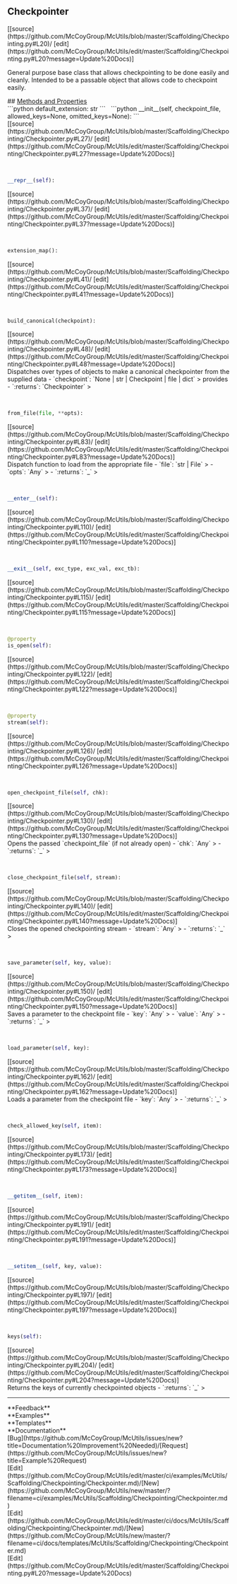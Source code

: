 ## <a id="McUtils.Scaffolding.Checkpointing.Checkpointer">Checkpointer</a> 

<div class="docs-source-link" markdown="1">
[[source](https://github.com/McCoyGroup/McUtils/blob/master/Scaffolding/Checkpointing.py#L20)/
[edit](https://github.com/McCoyGroup/McUtils/edit/master/Scaffolding/Checkpointing.py#L20?message=Update%20Docs)]
</div>

General purpose base class that allows checkpointing to be done easily and cleanly.
Intended to be a passable object that allows code to checkpoint easily.







<div class="collapsible-section">
 <div class="collapsible-section collapsible-section-header" markdown="1">
## <a class="collapse-link" data-toggle="collapse" href="#methods" markdown="1"> Methods and Properties</a> <a class="float-right" data-toggle="collapse" href="#methods"><i class="fa fa-chevron-down"></i></a>
 </div>
 <div class="collapsible-section collapsible-section-body collapse show" id="methods" markdown="1">
 ```python
default_extension: str
```
<a id="McUtils.Scaffolding.Checkpointing.Checkpointer.__init__" class="docs-object-method">&nbsp;</a> 
```python
__init__(self, checkpoint_file, allowed_keys=None, omitted_keys=None): 
```
<div class="docs-source-link" markdown="1">
[[source](https://github.com/McCoyGroup/McUtils/blob/master/Scaffolding/Checkpointing/Checkpointer.py#L27)/
[edit](https://github.com/McCoyGroup/McUtils/edit/master/Scaffolding/Checkpointing/Checkpointer.py#L27?message=Update%20Docs)]
</div>


<a id="McUtils.Scaffolding.Checkpointing.Checkpointer.__repr__" class="docs-object-method">&nbsp;</a> 
```python
__repr__(self): 
```
<div class="docs-source-link" markdown="1">
[[source](https://github.com/McCoyGroup/McUtils/blob/master/Scaffolding/Checkpointing/Checkpointer.py#L37)/
[edit](https://github.com/McCoyGroup/McUtils/edit/master/Scaffolding/Checkpointing/Checkpointer.py#L37?message=Update%20Docs)]
</div>


<a id="McUtils.Scaffolding.Checkpointing.Checkpointer.extension_map" class="docs-object-method">&nbsp;</a> 
```python
extension_map(): 
```
<div class="docs-source-link" markdown="1">
[[source](https://github.com/McCoyGroup/McUtils/blob/master/Scaffolding/Checkpointing/Checkpointer.py#L41)/
[edit](https://github.com/McCoyGroup/McUtils/edit/master/Scaffolding/Checkpointing/Checkpointer.py#L41?message=Update%20Docs)]
</div>


<a id="McUtils.Scaffolding.Checkpointing.Checkpointer.build_canonical" class="docs-object-method">&nbsp;</a> 
```python
build_canonical(checkpoint): 
```
<div class="docs-source-link" markdown="1">
[[source](https://github.com/McCoyGroup/McUtils/blob/master/Scaffolding/Checkpointing/Checkpointer.py#L48)/
[edit](https://github.com/McCoyGroup/McUtils/edit/master/Scaffolding/Checkpointing/Checkpointer.py#L48?message=Update%20Docs)]
</div>
Dispatches over types of objects to make a canonical checkpointer
from the supplied data
  - `checkpoint`: `None | str | Checkpoint | file | dict`
    > provides
  - `:returns`: `Checkpointer`
    >


<a id="McUtils.Scaffolding.Checkpointing.Checkpointer.from_file" class="docs-object-method">&nbsp;</a> 
```python
from_file(file, **opts): 
```
<div class="docs-source-link" markdown="1">
[[source](https://github.com/McCoyGroup/McUtils/blob/master/Scaffolding/Checkpointing/Checkpointer.py#L83)/
[edit](https://github.com/McCoyGroup/McUtils/edit/master/Scaffolding/Checkpointing/Checkpointer.py#L83?message=Update%20Docs)]
</div>
Dispatch function to load from the appropriate file
  - `file`: `str | File`
    > 
  - `opts`: `Any`
    > 
  - `:returns`: `_`
    >


<a id="McUtils.Scaffolding.Checkpointing.Checkpointer.__enter__" class="docs-object-method">&nbsp;</a> 
```python
__enter__(self): 
```
<div class="docs-source-link" markdown="1">
[[source](https://github.com/McCoyGroup/McUtils/blob/master/Scaffolding/Checkpointing/Checkpointer.py#L110)/
[edit](https://github.com/McCoyGroup/McUtils/edit/master/Scaffolding/Checkpointing/Checkpointer.py#L110?message=Update%20Docs)]
</div>


<a id="McUtils.Scaffolding.Checkpointing.Checkpointer.__exit__" class="docs-object-method">&nbsp;</a> 
```python
__exit__(self, exc_type, exc_val, exc_tb): 
```
<div class="docs-source-link" markdown="1">
[[source](https://github.com/McCoyGroup/McUtils/blob/master/Scaffolding/Checkpointing/Checkpointer.py#L115)/
[edit](https://github.com/McCoyGroup/McUtils/edit/master/Scaffolding/Checkpointing/Checkpointer.py#L115?message=Update%20Docs)]
</div>


<a id="McUtils.Scaffolding.Checkpointing.Checkpointer.is_open" class="docs-object-method">&nbsp;</a> 
```python
@property
is_open(self): 
```
<div class="docs-source-link" markdown="1">
[[source](https://github.com/McCoyGroup/McUtils/blob/master/Scaffolding/Checkpointing/Checkpointer.py#L122)/
[edit](https://github.com/McCoyGroup/McUtils/edit/master/Scaffolding/Checkpointing/Checkpointer.py#L122?message=Update%20Docs)]
</div>


<a id="McUtils.Scaffolding.Checkpointing.Checkpointer.stream" class="docs-object-method">&nbsp;</a> 
```python
@property
stream(self): 
```
<div class="docs-source-link" markdown="1">
[[source](https://github.com/McCoyGroup/McUtils/blob/master/Scaffolding/Checkpointing/Checkpointer.py#L126)/
[edit](https://github.com/McCoyGroup/McUtils/edit/master/Scaffolding/Checkpointing/Checkpointer.py#L126?message=Update%20Docs)]
</div>


<a id="McUtils.Scaffolding.Checkpointing.Checkpointer.open_checkpoint_file" class="docs-object-method">&nbsp;</a> 
```python
open_checkpoint_file(self, chk): 
```
<div class="docs-source-link" markdown="1">
[[source](https://github.com/McCoyGroup/McUtils/blob/master/Scaffolding/Checkpointing/Checkpointer.py#L130)/
[edit](https://github.com/McCoyGroup/McUtils/edit/master/Scaffolding/Checkpointing/Checkpointer.py#L130?message=Update%20Docs)]
</div>
Opens the passed `checkpoint_file` (if not already open)
  - `chk`: `Any`
    > 
  - `:returns`: `_`
    >


<a id="McUtils.Scaffolding.Checkpointing.Checkpointer.close_checkpoint_file" class="docs-object-method">&nbsp;</a> 
```python
close_checkpoint_file(self, stream): 
```
<div class="docs-source-link" markdown="1">
[[source](https://github.com/McCoyGroup/McUtils/blob/master/Scaffolding/Checkpointing/Checkpointer.py#L140)/
[edit](https://github.com/McCoyGroup/McUtils/edit/master/Scaffolding/Checkpointing/Checkpointer.py#L140?message=Update%20Docs)]
</div>
Closes the opened checkpointing stream
  - `stream`: `Any`
    > 
  - `:returns`: `_`
    >


<a id="McUtils.Scaffolding.Checkpointing.Checkpointer.save_parameter" class="docs-object-method">&nbsp;</a> 
```python
save_parameter(self, key, value): 
```
<div class="docs-source-link" markdown="1">
[[source](https://github.com/McCoyGroup/McUtils/blob/master/Scaffolding/Checkpointing/Checkpointer.py#L150)/
[edit](https://github.com/McCoyGroup/McUtils/edit/master/Scaffolding/Checkpointing/Checkpointer.py#L150?message=Update%20Docs)]
</div>
Saves a parameter to the checkpoint file
  - `key`: `Any`
    > 
  - `value`: `Any`
    > 
  - `:returns`: `_`
    >


<a id="McUtils.Scaffolding.Checkpointing.Checkpointer.load_parameter" class="docs-object-method">&nbsp;</a> 
```python
load_parameter(self, key): 
```
<div class="docs-source-link" markdown="1">
[[source](https://github.com/McCoyGroup/McUtils/blob/master/Scaffolding/Checkpointing/Checkpointer.py#L162)/
[edit](https://github.com/McCoyGroup/McUtils/edit/master/Scaffolding/Checkpointing/Checkpointer.py#L162?message=Update%20Docs)]
</div>
Loads a parameter from the checkpoint file
  - `key`: `Any`
    > 
  - `:returns`: `_`
    >


<a id="McUtils.Scaffolding.Checkpointing.Checkpointer.check_allowed_key" class="docs-object-method">&nbsp;</a> 
```python
check_allowed_key(self, item): 
```
<div class="docs-source-link" markdown="1">
[[source](https://github.com/McCoyGroup/McUtils/blob/master/Scaffolding/Checkpointing/Checkpointer.py#L173)/
[edit](https://github.com/McCoyGroup/McUtils/edit/master/Scaffolding/Checkpointing/Checkpointer.py#L173?message=Update%20Docs)]
</div>


<a id="McUtils.Scaffolding.Checkpointing.Checkpointer.__getitem__" class="docs-object-method">&nbsp;</a> 
```python
__getitem__(self, item): 
```
<div class="docs-source-link" markdown="1">
[[source](https://github.com/McCoyGroup/McUtils/blob/master/Scaffolding/Checkpointing/Checkpointer.py#L191)/
[edit](https://github.com/McCoyGroup/McUtils/edit/master/Scaffolding/Checkpointing/Checkpointer.py#L191?message=Update%20Docs)]
</div>


<a id="McUtils.Scaffolding.Checkpointing.Checkpointer.__setitem__" class="docs-object-method">&nbsp;</a> 
```python
__setitem__(self, key, value): 
```
<div class="docs-source-link" markdown="1">
[[source](https://github.com/McCoyGroup/McUtils/blob/master/Scaffolding/Checkpointing/Checkpointer.py#L197)/
[edit](https://github.com/McCoyGroup/McUtils/edit/master/Scaffolding/Checkpointing/Checkpointer.py#L197?message=Update%20Docs)]
</div>


<a id="McUtils.Scaffolding.Checkpointing.Checkpointer.keys" class="docs-object-method">&nbsp;</a> 
```python
keys(self): 
```
<div class="docs-source-link" markdown="1">
[[source](https://github.com/McCoyGroup/McUtils/blob/master/Scaffolding/Checkpointing/Checkpointer.py#L204)/
[edit](https://github.com/McCoyGroup/McUtils/edit/master/Scaffolding/Checkpointing/Checkpointer.py#L204?message=Update%20Docs)]
</div>
Returns the keys of currently checkpointed
objects
  - `:returns`: `_`
    >
 </div>
</div>












---


<div markdown="1" class="text-secondary">
<div class="container">
  <div class="row">
   <div class="col" markdown="1">
**Feedback**   
</div>
   <div class="col" markdown="1">
**Examples**   
</div>
   <div class="col" markdown="1">
**Templates**   
</div>
   <div class="col" markdown="1">
**Documentation**   
</div>
   <div class="col" markdown="1">
   
</div>
   <div class="col" markdown="1">
   
</div>
   <div class="col" markdown="1">
   
</div>
</div>
  <div class="row">
   <div class="col" markdown="1">
[Bug](https://github.com/McCoyGroup/McUtils/issues/new?title=Documentation%20Improvement%20Needed)/[Request](https://github.com/McCoyGroup/McUtils/issues/new?title=Example%20Request)   
</div>
   <div class="col" markdown="1">
[Edit](https://github.com/McCoyGroup/McUtils/edit/master/ci/examples/McUtils/Scaffolding/Checkpointing/Checkpointer.md)/[New](https://github.com/McCoyGroup/McUtils/new/master/?filename=ci/examples/McUtils/Scaffolding/Checkpointing/Checkpointer.md)   
</div>
   <div class="col" markdown="1">
[Edit](https://github.com/McCoyGroup/McUtils/edit/master/ci/docs/McUtils/Scaffolding/Checkpointing/Checkpointer.md)/[New](https://github.com/McCoyGroup/McUtils/new/master/?filename=ci/docs/templates/McUtils/Scaffolding/Checkpointing/Checkpointer.md)   
</div>
   <div class="col" markdown="1">
[Edit](https://github.com/McCoyGroup/McUtils/edit/master/Scaffolding/Checkpointing.py#L20?message=Update%20Docs)   
</div>
   <div class="col" markdown="1">
   
</div>
   <div class="col" markdown="1">
   
</div>
   <div class="col" markdown="1">
   
</div>
</div>
</div>
</div>